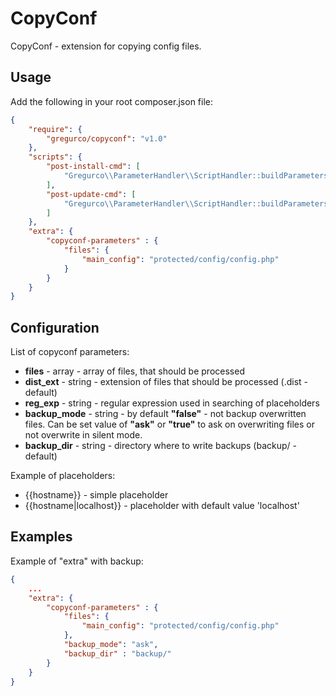CopyConf
===========

CopyConf - extension for copying config files.

## Usage

Add the following in your root composer.json file:
```json
{
    "require": {
        "gregurco/copyconf": "v1.0"
    },
    "scripts": {
        "post-install-cmd": [
            "Gregurco\\ParameterHandler\\ScriptHandler::buildParameters"
        ],
        "post-update-cmd": [
            "Gregurco\\ParameterHandler\\ScriptHandler::buildParameters"
        ]
    },
    "extra": {
        "copyconf-parameters" : {
            "files": {
                "main_config": "protected/config/config.php"
            }
        }
    }
}
```

## Configuration
List of copyconf parameters:
- **files**       - array  - array of files, that should be processed
- **dist_ext**    - string - extension of files that should be processed (.dist - default)
- **reg_exp**     - string - regular expression used in searching of placeholders
- **backup_mode** - string - by default **"false"** - not backup overwritten files. Can be set value of **"ask"** or **"true"** to ask on overwriting files or not overwrite in silent mode.
- **backup_dir**  - string - directory where to write backups (backup/ - default)

Example of placeholders:
- {{hostname}} - simple placeholder
- {{hostname|localhost}} - placeholder with default value 'localhost'

## Examples
Example of "extra" with backup:
```json
{
    ...
    "extra": {
        "copyconf-parameters" : {
            "files": {
                "main_config": "protected/config/config.php"
            },
            "backup_mode": "ask",
            "backup_dir" : "backup/"
        }
    }
}
```